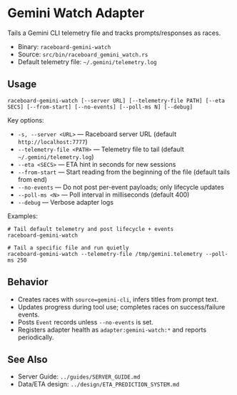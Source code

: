 # Gemini Watch Adapter

Tails a Gemini CLI telemetry file and tracks prompts/responses as races.

- Binary: `raceboard-gemini-watch`
- Source: `src/bin/raceboard_gemini_watch.rs`
- Default telemetry file: `~/.gemini/telemetry.log`

## Usage

```
raceboard-gemini-watch [--server URL] [--telemetry-file PATH] [--eta SECS] [--from-start] [--no-events] [--poll-ms N] [--debug]
```

Key options:
- `-s, --server <URL>` — Raceboard server URL (default `http://localhost:7777`)
- `--telemetry-file <PATH>` — Telemetry file to tail (default `~/.gemini/telemetry.log`)
- `--eta <SECS>` — ETA hint in seconds for new sessions
- `--from-start` — Start reading from the beginning of the file (default tails from end)
- `--no-events` — Do not post per-event payloads; only lifecycle updates
- `--poll-ms <N>` — Poll interval in milliseconds (default 400)
- `--debug` — Verbose adapter logs

Examples:
```
# Tail default telemetry and post lifecycle + events
raceboard-gemini-watch

# Tail a specific file and run quietly
raceboard-gemini-watch --telemetry-file /tmp/gemini.telemetry --poll-ms 250
```

## Behavior
- Creates races with `source=gemini-cli`, infers titles from prompt text.
- Updates progress during tool use; completes races on success/failure events.
- Posts `Event` records unless `--no-events` is set.
- Registers adapter health as `adapter:gemini-watch:*` and reports periodically.

## See Also
- Server Guide: `../guides/SERVER_GUIDE.md`
- Data/ETA design: `../design/ETA_PREDICTION_SYSTEM.md`

